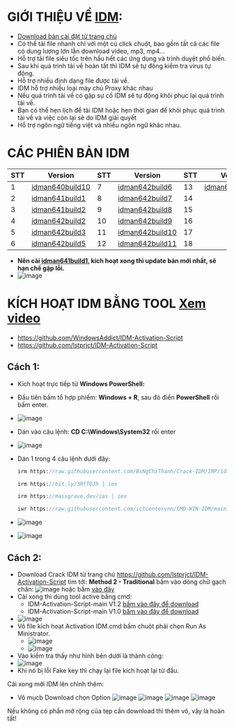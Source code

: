 #  GIỚI THIỆU VỀ [IDM](https://github.com/lstprjct/IDM-Activation-Script): #

  - [Download bản cài đặt từ trang chủ](https://www.internetdownloadmanager.com/download.html)
  - Có thể tải file nhanh chỉ với một cú click chuột, bao gồm tất cả các file có dung lượng lớn lẫn download video, mp3, mp4...
  - Hỗ trợ tải file siêu tốc trên hầu hết các ứng dụng và trình duyệt phổ biến.
  - Sau khi quá trình tải về hoàn tất thì IDM sẽ tự động kiểm tra virus tự động.
  - Hỗ trợ nhiều định dạng file được tải về.
  - IDM hỗ trợ nhiều loại máy chủ Proxy khác nhau
  - Nếu quá trình tải về có gặp sự cố IDM sẽ tự động khôi phục lại quá trình tải về.
  - Bạn có thể hẹn lịch để tải IDM hoặc hẹn thời gian để khôi phục quá trình tải về và việc còn lại sẽ do IDM giải quyết
  - Hỗ trợ ngôn ngữ tiếng việt và nhiều ngôn ngữ khác nhau.

# CÁC PHIÊN BẢN IDM #  

|STT|Version|STT|Version|STT|Version|
|-- |--     |-- |--     |-- |--     |
|1  |[idman640build10](https://raw.githubusercontent.com/BsNgChiThanh/Crack-IDM/IMP/idm_640build10.exe)|7|[idman642build6](https://raw.githubusercontent.com/BsNgChiThanh/Crack-IDM/IMP/idman642build6.exe)|13|[idman642build12](https://raw.githubusercontent.com/BsNgChiThanh/Crack-IDM/IMP/idman642build12.exe)
|2|[idman641build1](https://raw.githubusercontent.com/BsNgChiThanh/Crack-IDM/IMP/idm_641build1.exe)|8|[idman642build7](https://raw.githubusercontent.com/BsNgChiThanh/Crack-IDM/IMP/idman642build7.exe)|14|
|3|[idman641build2](https://raw.githubusercontent.com/BsNgChiThanh/Crack-IDM/IMP/idm_641build2.exe)|9|[idman642build8](https://raw.githubusercontent.com/BsNgChiThanh/Crack-IDM/IMP/idman642build8.exe)|15|
|4|[idman642build2](https://raw.githubusercontent.com/BsNgChiThanh/Crack-IDM/IMP/idman642build2.exe)|10|[idman642build9](https://raw.githubusercontent.com/BsNgChiThanh/Crack-IDM/IMP/idman642build9.exe)|16|
|5|[idman642build3](https://raw.githubusercontent.com/BsNgChiThanh/Crack-IDM/IMP/idman642build3.exe)|11|[idman642build10](https://raw.githubusercontent.com/BsNgChiThanh/Crack-IDM/IMP/idman642build10.exe)|17|
|6|[idman642build5](https://raw.githubusercontent.com/BsNgChiThanh/Crack-IDM/IMP/idman642build5.exe)|12|[idman642build11](https://raw.githubusercontent.com/BsNgChiThanh/Crack-IDM/IMP/idman642build11.exe)|18|

  - **Nên cài [idman641build1](https://raw.githubusercontent.com/BsNgChiThanh/Crack-IDM/IMP/idm_641build1.exe), kích hoạt xong thì update bản mới nhất, sẽ hạn chế gặp lỗi.**
  - ![image](https://github.com/BsNgChiThanh/Crack-IDM/assets/82578024/e4243f93-a620-4d92-9e77-d598cfb6c1e8)

#  KÍCH HOẠT IDM BẰNG TOOL [Xem video](https://1drv.ms/v/s!AmvuvqBBIcK6i3IG-NvoWHiHsG9U?e=isFGBj) #
  - https://github.com/WindowsAddict/IDM-Activation-Script
  - https://github.com/lstprjct/IDM-Activation-Script
      
## Cách 1: ##
  - Kích hoạt trực tiếp từ **Windows PowerShell:**
  - Đầu tiên bấm tổ hợp phiếm: **Windows + R**, sau đó điền **PowerShell** rồi bấm enter.
  - ![image](https://github.com/BsNgChiThanh/Crack-IDM/assets/82578024/73f131a2-efd7-4c50-9a36-106b02d83fca)
  - Dán vào câu lệnh: **CD C:\Windows\System32** rồi enter
  - ![image](https://github.com/BsNgChiThanh/Crack-IDM/assets/82578024/cc4df65e-6cc1-47a1-a967-fe19d9983a26)
  - Dán 1 trong 4 câu lệnh dưới đây:

      ```php
     irm https://raw.githubusercontent.com/BsNgChiThanh/Crack-IDM/IMP/idm.ps1 | iex
      ```

      ```php
      irm https://bit.ly/3RtTQJh | iex
      ```

      ```php
      irm https://massgrave.dev/ias | iex
      ```
      
      ```php
      iwr https://raw.githubusercontent.com/ictcentervnn/CMD-WIN-IDM/main/idm.ps1 | iex
      ```
      
  - ![image](https://github.com/BsNgChiThanh/Crack-IDM/assets/82578024/cbb5b6a7-8f33-448b-ae33-5e8e1ce8a360)
  - ![image](https://github.com/BsNgChiThanh/Crack-IDM/assets/82578024/616ffd87-501e-4a6d-a85c-cf38ae23ecf1)

## Cách 2: ##

- Download Crack IDM từ trang chủ https://github.com/lstprjct/IDM-Activation-Script tìm tới: **Method 2 - Traditional** bấm vào dòng chữ gạch chân: ![image](https://github.com/BsNgChiThanh/Crack-IDM/assets/82578024/743f5238-74c8-4fac-875c-b940b1319305) hoặc bấm [vào đây](https://codeload.github.com/lstprjct/IDM-Activation-Script/zip/refs/heads/main)
- Cài xong thì dùng tool active bằng cmd:
  -  IDM-Activation-Script-main V1.2 [bấm vào đây để download](https://raw.githubusercontent.com/BsNgChiThanh/Crack-IDM/IMP/IDM%20V1.2.cmd)
  -  IDM-Activation-Script-main V1.0 [bấm vào đây để download](https://vppvsw.bn.files.1drv.com/y4mE4WMMIaHi_eyiELZUyuN8BFO0ebCEddd90EVlJ9syFBEKDfQ9A_tJ_26t5znkmL-jd-S2wUAcbB0X5ONt3k2K7DwSx-DAMOIo-XF4vQS-4p78RdxKRMuEoIq96mYGhX0TWHcg5nIAiD-YQ3VI_nQL6EzVL0aiXf37NK5gGMLme0iU9A6GIJweFKRHXDEJq0AU1DfpKvRNa8wqtcckiCunQ)   
- ![image](https://user-images.githubusercontent.com/82578024/219615487-fc31fa4f-fdce-427b-b424-474def84c85a.png)
- Vô file kích hoạt Activation IDM.cmd bấm chuột phải chọn Run As Ministrator.
  - ![image](https://github.com/BsNgChiThanh/Crack-IDM/assets/82578024/29eb3adb-919d-4898-bee4-9db951bda7f2)
  - ![image](https://github.com/BsNgChiThanh/Crack-IDM/assets/82578024/61c4fcf6-a9fe-4359-b13c-578dfff6f415)
- Vào kiểm tra thấy như hình bên dưới là thành công:
- ![image](https://user-images.githubusercontent.com/82578024/219616425-1856bc05-22ee-4b23-b95e-21c4a90b3a29.png)
- Khi nó bị lỗi Fake key thì chạy lại file kích hoạt lại từ đầu.

Cài xong mởi IDM lên chỉnh thêm:

- Vô mụcb Download chọn Option
![image](https://user-images.githubusercontent.com/82578024/219293869-c017dc84-f0fa-48b7-81f0-c725b33dacdb.png)
![image](https://user-images.githubusercontent.com/82578024/219294320-c58a00b5-d0ad-4897-87d7-a56f513340fb.png)
![image](https://user-images.githubusercontent.com/82578024/219294530-0cf4ce34-86fa-4ab7-94ce-c6e702a7f0dc.png)
![image](https://user-images.githubusercontent.com/82578024/219294741-b5dea01a-df27-4a1a-bf32-082308a470af.png)

Nếu không có phần mở rộng của tẹp cần download thì thêm vô, vậy là hoàn tất!
